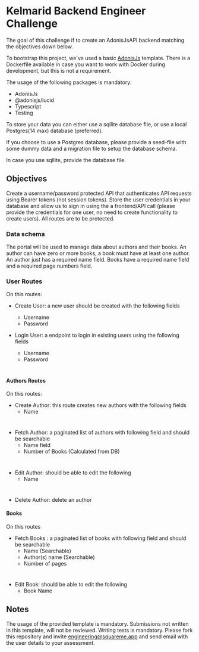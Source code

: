 
#  Kelmarid Backend Engineer Challenge

  

The goal of this challenge if to create an AdonisJsAPI backend matching the objectives down below.

  

To bootstrap this project, we've used a basic [AdonisJs](https://docs.adonisjs.com/guides/introduction) template. There is a Dockerfile available in case you want to work with Docker during development, but this is not a requirement.

  

The usage of the following packages is mandatory:

- AdonisJs 
- @adonisjs/lucid
- Typescript
- Testing

To store your data you can either use a sqllite database file, or use a local Postgres(14 max) database (preferred).

  

If you choose to use a Postgres database, please provide a seed-file with some dummy data and a migration file to setup the database schema.

  

In case you use sqllite, provide the database file.

  

## Objectives

  

Create a username/password protected API that authenticates API requests using Bearer tokens (not session tokens). Store the user credentials in your database and allow us to sign in using the a frontend/API call (please provide the credentials for one user, no need to create functionality to create users). All routes are to be protected.

  

### Data schema

  

The portal will be used to manage data about authors and their books. An author can have zero or more books, a book must have at least one author. An author just has a required name field. Books have a required name field and a required page numbers field.

### User Routes
 On this routes:
  - Create User: a new user should be created with the following fields
     - Username
     - Password

  - Login User: a endpoint to login in existing users using the following fields
    - Username
    - Password

# 
#### Authors Routes

On this routes:
 - Create Author: this route creates new authors with the following fields
   - Name  

# 
 - Fetch Author:  a paginated list of authors with following field and should be searchable
    - Name field
    - Number of Books (Calculated from DB)
#
 - Edit Author: should be able to edit the following
    - Name
#
  - Delete Author: delete an author 

  

#### Books

On this routes

- Fetch Books :  a paginated list of books with following field and should be searchable
    - Name (Searchable)
    -  Author(s) name (Searchable)
	-  Number of pages

#

 - Edit Book: should be able to edit the following
	- Book Name

  

## Notes

The usage of the provided template is mandatory. Submissions not written in this template, will not be reviewed. Writing tests is mandatory. Please fork this repository and invite engineering@squareme.app and send email with the user details to your assessment. 
